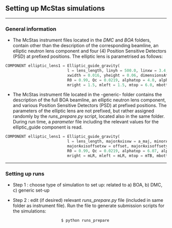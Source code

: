## Setting up McStas simulations

---
### General information
- The McStas instrument files located in the _DMC_ and _BOA_ folders, contain other than the description of the corresponding beamline, an elliptic neutron lens component and four (4) Position Sensitive Detectors (PSD) at prefixed positions.
The elliptic lens is parametrised as follows:

``` python 
COMPONENT elliptic_lens1 = Elliptic_guide_gravity(
                           l = lens_length, linyh = 500.0, linxw = 3.4, loutyh = 0.156, loutxw = 0.310,                        
                           xwidth = 0.016, yheight = 0.06, dimensionsAt = "entrance",         
                           R0 = 0.99, Qc = 0.0219, alphatop = 4.0, alphabottom = 4.0, alpharight = 2.0, alphaleft = 2.0,                          
                           mright = 1.5, mleft = 1.5, mtop = 6.0, mbottom = 6.0, W = 0.003)
```

- The McStas instrument file located in the -generic- folder contains the description of the full BOA beamline, an elliptic neutron lens component, and various Position Sensitive Detectors (PSD) at prefixed positions. The parameters of the elliptic lens are not prefixed, but rather assigned randomly by the _runs_prepare.py_ script, located also in the same folder. During run time, a *parameter* file including the relevant values for the elliptic_guide component is read.   

```python
COMPONENT elliptic_lens1 = Elliptic_guide_gravity(
                           l = lens_length, majorAxisxw = a_maj, minorAxisxw = b_min, majorAxisyh = a_maj, minorAxisyh = b_min, 
                           majorAxisoffsetxw = offset, majorAxisoffsetyh = offset,
                           R0 = 0.99, Qc = 0.0219, alphatop = 6.07, alphabottom = 6.07,alpharight = 6.07,alphaleft = 6.07,
                           mright = mLR, mleft = mLR, mtop = mTB, mbottom = mTB, W = 0.003)
```

---
### Setting up runs
+ Step 1 : choose type of simulation to set up: related to a) BOA, b) DMC, c) generic set-up
+ Step 2 : edit (if desired) relevant _runs_prepare.py_ file (included in same folder as instrument file). Run the file to generate submission scripts for the simulations:

                           $ python runs_prepare

